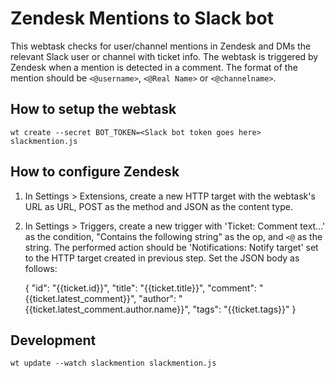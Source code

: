 # Zendesk Mentions to Slack bot

This webtask checks for user/channel mentions in Zendesk and DMs the relevant Slack user or channel with ticket info. The webtask is triggered by Zendesk when a mention is detected in a comment. The format of the mention should be `<@username>`, `<@Real Name>` or `<@channelname>`.

## How to setup the webtask

    wt create --secret BOT_TOKEN=<Slack bot token goes here> slackmention.js

## How to configure Zendesk

1. In Settings > Extensions, create a new HTTP target with the webtask's URL as URL, POST as the method and JSON as the content type.
2. In Settings > Triggers, create a new trigger with 'Ticket: Comment text...' as the condition, "Contains the following string" as the op, and `<@` as the string. The performed action should be 'Notifications: Notify target' set to the HTTP target created in previous step. Set the JSON body as follows:

    {
      "id": "{{ticket.id}}",
      "title": "{{ticket.title}}",
      "comment": "{{ticket.latest_comment}}",
      "author": "{{ticket.latest_comment.author.name}}",
      "tags": "{{ticket.tags}}"
    }

## Development

    wt update --watch slackmention slackmention.js
